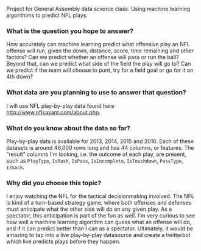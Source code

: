 Project for General Assembly data science class. Using machine learning algorithims to predict NFL plays.

### What is the question you hope to answer?
How accurately can machine learning predict what offensive play an NFL offense will run, given the down, distance, score, time remaining and other factors? Can we predict whether an offense will pass or run the ball? Beyond that, can we predict what side of the field the play will go to? Can we predict if the team will choose to punt, try for a field goal or go for it on 4th down?

### What data are you planning to use to answer that question?
I will use NFL play-by-play data found here http://www.nflsavant.com/about.php.

### What do you know about the data so far?
Play-by-play data is available for 2013, 2014, 2015 and 2016. Each of these datasets is around 46,000 rows long and has 44 columns, or features. The "result" columns I'm looking, i.e. the outcome of each play, are present, such as `PlayType`, `IsRush`, `IsPass`, `IsIncomplete`, `IsTouchdown`, `PassType`, `IsSack`.

### Why did you choose this topic?
I enjoy watching the NFL for the tactical decisionmaking involved. The NFL is kind of a turn-based strategy game, where both offenses and defenses must anticipate what the other side will do on any given play. As a spectator, this anticipation is part of the fun as well. I'm very curious to see how well a machine learning algorithm can guess what an offense will do, and if it can predict better than I can as a spectator. Ultimately, it would be amazing to tap into a live play-by-play datasource and create a twitterbot which live predicts plays before they happen.
